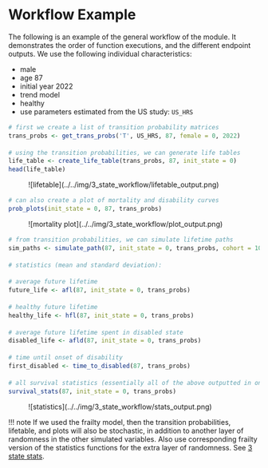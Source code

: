 # Workflow Example

The following is an example of the general workflow of the module. It demonstrates
the order of function executions, and the different endpoint outputs. We use the following
individual characteristics:

* male
* age 87
* initial year 2022
* trend model 
* healthy 
* use parameters estimated from the US study: `US_HRS`


```r
# first we create a list of transition probability matrices 
trans_probs <- get_trans_probs('T', US_HRS, 87, female = 0, 2022)

# using the transition probabilities, we can generate life tables
life_table <- create_life_table(trans_probs, 87, init_state = 0)
head(life_table)
```

<figure markdown>
  ![lifetable](../../img/3_state_workflow/lifetable_output.png)
</figure>

```r
# can also create a plot of mortality and disability curves
prob_plots(init_state = 0, 87, trans_probs)
```

<figure markdown>
  ![mortality plot](../../img/3_state_workflow/plot_output.png)
</figure>

```r
# from transition probabilities, we can simulate lifetime paths
sim_paths <- simulate_path(87, init_state = 0, trans_probs, cohort = 10000)

# statistics (mean and standard deviation): 

# average future lifetime
future_life <- afl(87, init_state = 0, trans_probs)

# healthy future lifetime
healthy_life <- hfl(87, init_state = 0, trans_probs)

# average future lifetime spent in disabled state
disabled_life <- afld(87, init_state = 0, trans_probs)

# time until onset of disability 
first_disabled <- time_to_disabled(87, trans_probs)

# all survival statistics (essentially all of the above outputted in one dataframe)
survival_stats(87, init_state = 0, trans_probs)
```

<figure markdown>
  ![statistics](../../img/3_state_workflow/stats_output.png)
</figure>


!!! note
    If we used the frailty model, then the transition probabilities, lifetable, and 
    plots will also be stochastic, in addition to another layer of randomness in the other
    simulated variables. Also use corresponding frailty version of the statistics functions 
    for the extra layer of randomness. See [3 state stats](stats.md).